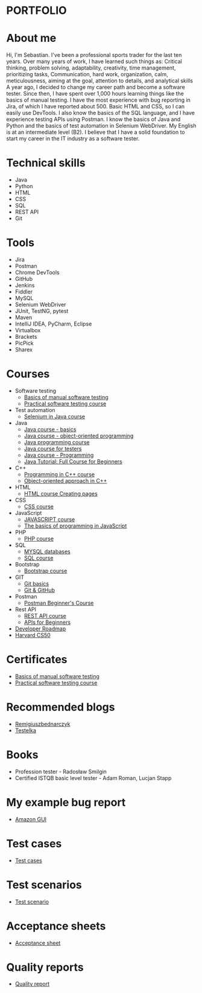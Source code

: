 # PORTFOLIO

# About me
Hi, I'm Sebastian. I've been a professional sports trader for the last ten years. Over many years of work, I have learned such things as: Critical thinking, problem solving, adaptability, creativity, time management, prioritizing tasks, Communication, hard work, organization, calm, meticulousness, aiming at the goal, attention to details, and analytical skills A year ago, I decided to change my career path and become a software tester. Since then, I have spent over 1,000 hours learning things like the basics of manual testing. I have the most experience with bug reporting in Jira, of which I have reported about 500. Basic HTML and CSS, so I can easily use DevTools. I also know the basics of the SQL language, and I have experience testing APIs using Postman. I know the basics of Java and Python and the basics of test automation in Selenium WebDriver. My English is at an intermediate level (B2). I believe that I have a solid foundation to start my career in the IT industry as a software tester.
# Technical skills
* Java
* Python
* HTML
* CSS
* SQL
* REST API
* Git
# Tools
* Jira
* Postman
* Chrome DevTools
* GitHub
* Jenkins
* Fiddler
* MySQL
* Selenium WebDriver
* JUnit, TestNG, pytest
* Maven
* IntelliJ IDEA, PyCharm, Eclipse
* Virtualbox
* Brackets
* PicPick
* Sharex
# Courses
* Software testing
    * [Basics of manual software testing](https://www.udemy.com/course-dashboard-redirect/?course_id=2925588)
    * [Practical software testing course](https://www.udemy.com/course-dashboard-redirect/?course_id=4345304)
* Test automation
    * [Selenium in Java course](https://www.youtube.com/watch?v=33O3dmKhTBg&list=PLZTxwbvLNhALIupUiUw5TfROPhmPXJbmP&index=1&t=2s)
* Java
    * [Java course - basics](https://www.youtube.com/watch?v=6G19kFcVXTo)
    * [Java course - object-oriented programming](https://www.youtube.com/watch?v=OvY0f-IWlos)
    * [Java programming course](https://www.youtube.com/watch?v=OXu1wlo0OZk&list=PLcr3jxpNXo4Gh_WCkEK992cxERXaQp-57)
    * [Java course for testers](https://www.youtube.com/watch?v=HPwDnrQ3fjw&list=PLZTxwbvLNhALJ6vP5ufV8q_Y67xESjHp6)
    * [Java course - Programming](https://www.youtube.com/watch?v=Q_4XRJuJTBM&list=PL6aekdNhY7DCM1wGLQCE9eP3kPzu-P7E7)
    * [Java Tutorial: Full Course for Beginners](https://www.youtube.com/watch?v=xk4_1vDrzzo)
* C++
    * [Programming in C++ course](https://miroslawzelent.pl/kurs-c++/) 
    * [Object-oriented approach in C++](https://miroslawzelent.pl/kurs-obiektowy-c++/)
* HTML
    * [HTML course Creating pages](https://miroslawzelent.pl/kurs-html/)
* CSS
    * [CSS course](https://miroslawzelent.pl/kurs-css/)
* JavaScript
    * [JAVASCRIPT course](https://miroslawzelent.pl/kurs-javascript/)
    * [The basics of programming in JavaScript](https://www.youtube.com/watch?v=udxqsJXJM5Q)
* PHP
    * [PHP course](https://miroslawzelent.pl/kurs-php/)
* SQL
    * [MYSQL databases](https://miroslawzelent.pl/kurs-mysql/)
    * [SQL course](https://www.youtube.com/watch?v=15q9R1lTqvI)
* Bootstrap
    * [Bootstrap course](https://miroslawzelent.pl/kurs-bootstrap/)
* GIT
    * [Git basics](https://www.youtube.com/watch?v=j-EhgAi-u-Y)
    * [Git & GitHub](https://www.youtube.com/watch?v=Ebe9D5zRkvM&t=3612s)
* Postman
    * [Postman Beginner's Course](https://www.youtube.com/watch?v=VywxIQ2ZXw4&t=4878s)
* Rest API
    * [REST API course](https://www.youtube.com/watch?v=P9b8-BrWdYs&list=PLjHmWifVUNMLjh1nP3p-U0VYrk_9aXVjE) 
    * [APIs for Beginners](https://www.youtube.com/watch?v=GZvSYJDk-us)
* [Developer Roadmap](https://www.programujodpodstaw.pl/roadmapa-programisty/)
* [Harvard CS50](https://www.youtube.com/watch?v=WOvhPzWRUAY&list=PLrMB7p7ri2mZrwILyBTNAs1YaDyieN8PR)

# Certificates
* [Basics of manual software testing](https://www.udemy.com/certificate/UC-957b9095-8ecf-4989-afc4-caeb5f66b633/)
* [Practical software testing course](https://www.udemy.com/certificate/UC-0ea48586-29c1-4866-add6-e6b01c3286ba/)

# Recommended blogs
* [Remigiuszbednarczyk](https://remigiuszbednarczyk.pl)
* [Testelka](https://testelka.pl/)

# Books
* Profession tester - Radosław Smilgin
* Certified ISTQB basic level tester - Adam Roman, Lucjan Stapp

# My example bug report
* [Amazon GUI](https://drive.google.com/drive/folders/1aXdQDYKvWuPq6ih779DlcOveC1oFhpqR?usp=sharing)

# Test cases
* [Test cases](https://docs.google.com/spreadsheets/d/1KxK9W63VJ-d_ltpQYfVb0zCaVjz_jjW7/edit?usp=sharing&ouid=107048792859349229299&rtpof=true&sd=true)

# Test scenarios
* [Test scenario](https://docs.google.com/spreadsheets/d/1T6Uei_Ybal53khtFSLwct1XKbb4PZTse/edit?usp=sharing&ouid=107048792859349229299&rtpof=true&sd=true)

# Acceptance sheets
* [Acceptance sheet](https://docs.google.com/spreadsheets/d/1hFXr82WNHMHPGxU4Ep2L-nHzlZeRE7Y5/edit?usp=sharing&ouid=107048792859349229299&rtpof=true&sd=true)

# Quality reports
* [Quality report](https://drive.google.com/file/d/1xgBvZ5jSTjj9SlCHJuWIFhLw-gocIqTM/view?usp=sharing)

